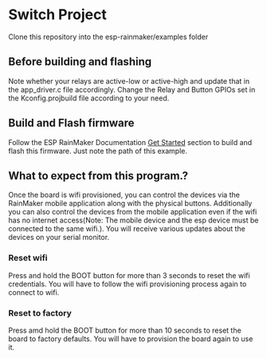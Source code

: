 # Switch Project

Clone this repository into the esp-rainmaker/examples folder

## Before building and flashing 

Note whether your relays are active-low or active-high and update that in the app_driver.c file accordingly.
Change the Relay and Button GPIOs set in the Kconfig.projbuild file according to your need.

## Build and Flash firmware

Follow the ESP RainMaker Documentation [Get Started](https://rainmaker.espressif.com/docs/get-started.html) section to build and flash this firmware. Just note the path of this example.

## What to expect from this program.?

Once the board is wifi provisioned, you can control the devices via the RainMaker mobile application along with the physical buttons.
Additionally you can also control the devices from the mobile application even if the wifi has no internet access(Note: The mobile device and the esp device must be connected to the same wifi.).
You will receive various updates about the devices on your serial monitor.

### Reset wifi

Press and hold the BOOT button for more than 3 seconds to reset the wifi credentials. You will have to follow the wifi provisioning process again to connect to wifi.

### Reset to factory 

Press amd hold the BOOT button for more than 10 seconds to reset the board to factory defaults. You will have to provision the board again to use it.
